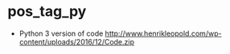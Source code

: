 # pos_tag_py
 - Python 3 version of code http://www.henrikleopold.com/wp-content/uploads/2016/12/Code.zip
